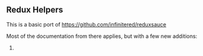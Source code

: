 ## Redux Helpers

This is a basic port of https://github.com/infinitered/reduxsauce

Most of the documentation from there applies, but with a few new additions:

1.
